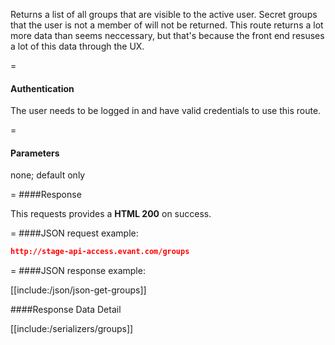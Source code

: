 <!-- --- title: GET /groups -->

Returns a list of all groups that are visible to the active user. Secret groups that the user is not a member of will not be returned. This route returns a lot more data than seems neccessary, but that's because the front end resuses a lot of this data through the UX.

=
#### Authentication

The user needs to be logged in and have valid credentials to use this route.

=
#### Parameters

none; default only

=
####Response

This requests provides a <strong>HTML 200</strong> on success.

=
####JSON request example:
```json
http://stage-api-access.evant.com/groups
```

=
####JSON response example:

[[include:/json/json-get-groups]]

####Response Data Detail

[[include:/serializers/groups]]